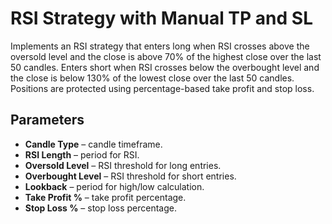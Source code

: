 # RSI Strategy with Manual TP and SL

Implements an RSI strategy that enters long when RSI crosses above the oversold level and the close is above 70% of the highest close over the last 50 candles. Enters short when RSI crosses below the overbought level and the close is below 130% of the lowest close over the last 50 candles. Positions are protected using percentage-based take profit and stop loss.

## Parameters

- **Candle Type** – candle timeframe.
- **RSI Length** – period for RSI.
- **Oversold Level** – RSI threshold for long entries.
- **Overbought Level** – RSI threshold for short entries.
- **Lookback** – period for high/low calculation.
- **Take Profit %** – take profit percentage.
- **Stop Loss %** – stop loss percentage.
